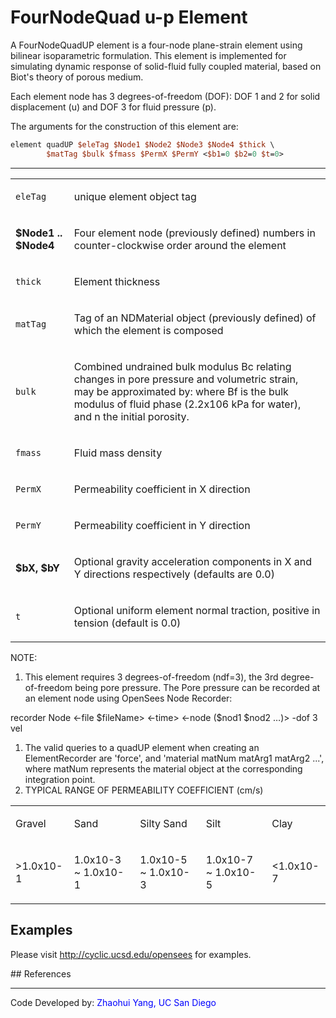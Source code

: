 # FourNodeQuad u-p Element

A FourNodeQuadUP element is a four-node plane-strain element using
bilinear isoparametric formulation. This element is implemented for
simulating dynamic response of solid-fluid fully coupled material, based
on Biot's theory of porous medium. 

Each element node has 3 degrees-of-freedom (DOF): DOF 1 and 2 for solid displacement (u) and DOF
3 for fluid pressure (p). 

The arguments for the construction of this element are:


```tcl
element quadUP $eleTag $Node1 $Node2 $Node3 $Node4 $thick \
        $matTag $bulk $fmass $PermX $PermY <$b1=0 $b2=0 $t=0>
```

<hr />

<table>
<tbody>
<tr class="odd">
<td><code class="parameter-table-variable">eleTag</code></td>
<td><p>unique element object tag</p></td>
</tr>
<tr class="even">
<td><p><strong>$Node1 .. $Node4</strong></p></td>
<td><p>Four element node (previously defined) numbers in
counter-clockwise order around the element</p></td>
</tr>
<tr class="odd">
<td><code class="parameter-table-variable">thick</code></td>
<td><p>Element thickness</p></td>
</tr>
<tr class="even">
<td><code class="parameter-table-variable">matTag</code></td>
<td><p>Tag of an NDMaterial object (previously defined) of which the
element is composed</p></td>
</tr>
<tr class="odd">
<td><code class="parameter-table-variable">bulk</code></td>
<td><p>Combined undrained bulk modulus Bc relating changes in pore
pressure and volumetric strain, may be approximated by: where Bf is the
bulk modulus of fluid phase (2.2x106 kPa for water), and n the initial
porosity.</p></td>
</tr>
<tr class="even">
<td><code class="parameter-table-variable">fmass</code></td>
<td><p>Fluid mass density</p></td>
</tr>
<tr class="odd">
<td><code class="parameter-table-variable">PermX</code></td>
<td><p>Permeability coefficient in X direction</p></td>
</tr>
<tr class="even">
<td><code class="parameter-table-variable">PermY</code></td>
<td><p>Permeability coefficient in Y direction</p></td>
</tr>
<tr class="odd">
<td><p><strong>$bX, $bY</strong></p></td>
<td><p>Optional gravity acceleration components in X and Y directions
respectively (defaults are 0.0)</p></td>
</tr>
<tr class="even">
<td><code class="parameter-table-variable">t</code></td>
<td><p>Optional uniform element normal traction, positive in tension
(default is 0.0)</p></td>
</tr>
</tbody>
</table>
<p>NOTE:</p>
<ol>
<li>This element requires 3 degrees-of-freedom (ndf=3), the 3rd
degree-of-freedom being pore pressure. The Pore pressure can be recorded
at an element node using OpenSees Node Recorder:</li>
</ol>
<p>recorder Node &lt;-file $fileName&gt; &lt;-time&gt; &lt;-node ($nod1
$nod2 …)&gt; -dof 3 vel</p>
<ol>
<li>The valid queries to a quadUP element when creating an
ElementRecorder are 'force', and 'material matNum matArg1 matArg2 ...',
where matNum represents the material object at the corresponding
integration point.</li>
<li>TYPICAL RANGE OF PERMEABILITY COEFFICIENT (cm/s)</li>
</ol>
<table>
<tbody>
<tr class="odd">
<td><p>Gravel</p></td>
<td><p>Sand</p></td>
<td><p>Silty Sand</p></td>
<td><p>Silt</p></td>
<td><p>Clay</p></td>
</tr>
<tr class="even">
<td><p>&gt;1.0x10-1</p></td>
<td><p>1.0x10-3 ~ 1.0x10-1</p></td>
<td><p>1.0x10-5 ~ 1.0x10-3</p></td>
<td><p>1.0x10-7 ~ 1.0x10-5</p></td>
<td><p>&lt;1.0x10-7</p></td>
</tr>
</tbody>
</table>

## Examples

<p>Please visit <a
href="http://cyclic.ucsd.edu/opensees">http://cyclic.ucsd.edu/opensees</a>
for examples.</p>
## References
<hr />
<p>Code Developed by: <span style="color:blue"> Zhaohui Yang, UC
San Diego</span></p>

